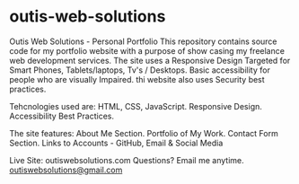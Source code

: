 # outis-web-solutions
Outis Web Solutions  - Personal Portfolio
This repository contains source code for my portfolio website with a purpose of show casing
my freelance web development services. 
The site uses a Responsive Design Targeted for Smart Phones, Tablets/laptops, Tv's / Desktops.
Basic accessibility for people who are visually Impaired.
thi website also uses Security best practices. 

Tehcnologies used are:
HTML, CSS, JavaScript.
Responsive Design.
Accessibility Best Practices.

The site features:
About Me Section.
Portfolio of My Work.
Contact Form Section.
Links to Accounts - GitHub, Email & Social Media

Live Site: outiswebsolutions.com
Questions? Email me anytime. outiswebsolutions@gmail.com




